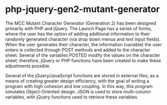 # php-jquery-gen2-mutant-generator
The MCC Mutant Character Generator (Generation 2) has been designed primarily with PHP and jQuery.  The Launch Page has a series of forms, where the user has the option of adding additional information to their randomly generated character (via drop down menus and text input fields).  When the user generates their character, the information (variable) the user enters is collected through POST methods and added to the character sheet.  Several of the variables POSTED modify the values on the character sheet; therefore, jQuery or PHP functions have been created to make these adjustments possible. 

Several of the jQuery/JavaScript functions are stored in external files, as a means of creating greater design efficiency, with the goal of writing a program with high cohesion and low coupling.  In this way, this program simulates Object-Oriented design.  JSON is used to store multi-column variables, with jQuery functions used to retrieve these variables.    
